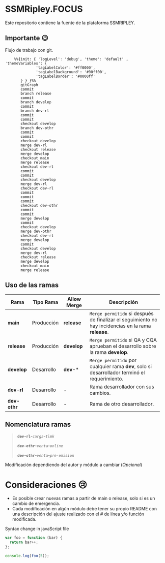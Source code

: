 # SSMRipley.FOCUS
Este repositorio contiene la fuente de la plataforma SSMRIPLEY.

## Importante :wink:

Flujo de trabajo con git.

```mermaid
    %%{init: { 'logLevel': 'debug', 'theme': 'default' , 'themeVariables': {
              'tagLabelColor': '#ff0000',
              'tagLabelBackground': '#00ff00',
              'tagLabelBorder': '#0000ff'
       } } }%%
       gitGraph
       commit
       branch release
       commit
       branch develop
       commit
       branch dev-rl
       commit
       commit
       checkout develop
       branch dev-othr
       commit
       commit
       checkout develop
       merge dev-rl
       checkout release
       merge develop
       checkout main
       merge release
       checkout dev-rl
       commit
       commit
       checkout develop
       merge dev-rl
       checkout dev-rl
       commit
       commit
       commit
       checkout dev-othr
       commit
       commit
       merge develop
       commit
       checkout develop
       merge dev-othr
       checkout dev-rl
       merge develop
       commit
       checkout develop
       merge dev-rl
       checkout release
       merge develop
       checkout main
       merge release
```

## Uso de las ramas

| Rama | Tipo Rama | Allow Merge | Descripción |
| - | - | - | - |
| **main** | Producción | **release** | `Merge permitido` si después de finalizar el seguimiento no hay incidencias en la rama **release**. |
| **release** | Producción | **develop** | `Merge permitido` si QA y CQA aprueban el desarrollo sobre la rama **develop**. |
| **develop** | Desarrollo | **dev-*** | `Merge permitido` por cualquier rama **dev**, solo si desarrollador terminó el requerimiento. |
| **dev-rl** | Desarrollo | - | Rama desarrollador con sus cambios. |
| **dev-othr** | Desarrollo | - | Rama de otro desarrollador. |

## Nomenclatura ramas

> **`dev-rl`**-*`carga`-`tlmk`*
>
> **`dev-othr`**-*`venta`-`online`*
>
> **`dev-othr`**-*`venta`-`pre-emision`*

Modificación dependiendo del autor y módulo a cambiar (*Opcional*)

# Consideraciones :cry:

- Es posible crear nuevas ramas a partir de main o release, solo si es un cambio de emergencia.
- Cada modificación en algún módulo debe tener su propio README con una descripción del ajuste realizado con el # de línea y/o función modificada.

Syntax change in javaScript file

``` js
var foo = function (bar) {
  return bar++;
};

console.log(foo(5));
```
